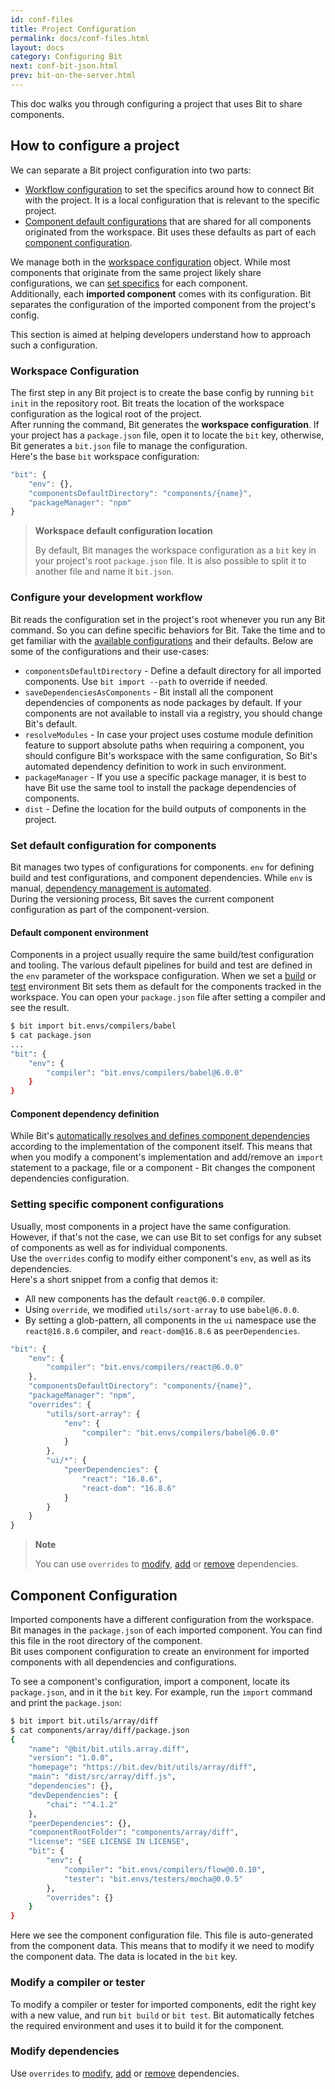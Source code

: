 ```yaml
---
id: conf-files
title: Project Configuration
permalink: docs/conf-files.html
layout: docs
category: Configuring Bit
next: conf-bit-json.html
prev: bit-on-the-server.html
---
```


This doc walks you through configuring a project that uses Bit to share components.

## How to configure a project

We can separate a Bit project configuration into two parts:

* [Workflow configuration](#configure-your-development-workflow) to set the specifics around how to connect Bit with the project. It is a local configuration that is relevant to the specific project.
* [Component default configurations](#set-default-configuration-for-components) that are shared for all components originated from the workspace. Bit uses these defaults as part of each [component configuration](#component-configuration).

We manage both in the [workspace configuration](#workspace-configuration) object. While most components that originate from the same project likely share configurations, we can [set specifics](#setting-specific-component-configurations) for each component.  
Additionally, each **imported component** comes with its configuration. Bit separates the configuration of the imported component from the project's config.

This section is aimed at helping developers understand how to approach such a configuration.

### Workspace Configuration

The first step in any Bit project is to create the base config by running `bit init` in the repository root. Bit treats the location of the workspace configuration as the logical root of the project.  
After running the command, Bit generates the **workspace configuration**. If your project has a `package.json` file, open it to locate the `bit` key, otherwise, Bit generates a `bit.json` file to manage the configuration.  
Here's the base `bit` workspace configuration:

```js
"bit": {
    "env": {},
    "componentsDefaultDirectory": "components/{name}",
    "packageManager": "npm"
}
```

> **Workspace default configuration location**
>
> By default, Bit manages the workspace configuration as a `bit` key in your project's root `package.json` file. It is also possible to split it to another file and name it `bit.json`.

### Configure your development workflow

Bit reads the configuration set in the project's root whenever you run any Bit command. So you can define specific behaviors for Bit. Take the time and to get familiar with the [available configurations](/docs/conf-bit-conf.html) and their defaults. Below are some of the configurations and their use-cases:

* `componentsDefaultDirectory` - Define a default directory for all imported components. Use `bit import --path` to override if needed.
* `saveDependenciesAsComponents` - Bit install all the component dependencies of components as node packages by default. If your components are not available to install via a registry, you should change Bit's default.
* `resolveModules` - In case your project uses costume module definition feature to support absolute paths when requiring a component, you should configure Bit's workspace with the same configuration, So Bit's automated dependency definition to work in such environment.
* `packageManager` - If you use a specific package manager, it is best to have Bit use the same tool to install the package dependencies of components.
* `dist` - Define the location for the build outputs of components in the project.

### Set default configuration for components

Bit manages two types of configurations for components. `env` for defining build and test configurations, and component dependencies. While `env` is manual, [dependency management is automated](/docs/component-dependencies.html).  
During the versioning process, Bit saves the current component configuration as part of the component-version.

#### Default component environment

Components in a project usually require the same build/test configuration and tooling. The various default pipelines for build and test are defined in the `env` parameter of the workspace configuration.
When we set a [build](/docs/building-components.html) or [test](/docs/testing-components.html) environment Bit sets them as default for the components tracked in the workspace. You can open your `package.json` file after setting a compiler and see the result.

```sh
$ bit import bit.envs/compilers/babel
$ cat package.json
...
"bit": {
    "env": {
        "compiler": "bit.envs/compilers/babel@6.0.0"
    }
}
```

#### Component dependency definition

While Bit's [automatically resolves and defines component dependencies](/docs/component-dependencies.html) according to the implementation of the component itself. This means that when you modify a component's implementation and add/remove an `import` statement to a package, file or a component - Bit changes the component dependencies configuration.

### Setting specific component configurations

Usually, most components in a project have the same configuration. However, if that's not the case, we can use Bit to set configs for any subset of components as well as for individual components.  
Use the `overrides` config to modify either component's `env`, as well as its dependencies.  
Here's a short snippet from a config that demos it:

* All new components has the default `react@6.0.0` compiler.
* Using `override`, we modified `utils/sort-array` to use `babel@6.0.0`.
* By setting a glob-pattern, all components in the `ui` namespace use the `react@16.8.6` compiler, and `react-dom@16.8.6` as `peerDependencies`.

```js
"bit": {
    "env": {
        "compiler": "bit.envs/compilers/react@6.0.0"
    },
    "componentsDefaultDirectory": "components/{name}",
    "packageManager": "npm",
    "overrides": {
        "utils/sort-array": {
            "env": {
                "compiler": "bit.envs/compilers/babel@6.0.0"
            }
        },
        "ui/*": {
            "peerDependencies": {
                "react": "16.8.6",
                "react-dom": "16.8.6"
            }
        }
    }
}
```

> **Note**
>
> You can use `overrides` to [modify](/docs/component-dependencies.html#modify-dependency-version), [add](/docs/component-dependencies.html#add-dependency) or [remove](/docs/component-dependencies.html#remove-dependency) dependencies.

## Component Configuration

Imported components have a different configuration from the workspace. Bit manages in the `package.json` of each imported component. You can find this file in the root directory of the component.  
Bit uses component configuration to create an environment for imported components with all dependencies and configurations.

To see a component's configuration, import a component, locate its `package.json`, and in it the `bit` key. For example, run the `import` command and print the `package.json`:

```bash
$ bit import bit.utils/array/diff
$ cat components/array/diff/package.json
{
    "name": "@bit/bit.utils.array.diff",
    "version": "1.0.0",
    "homepage": "https://bit.dev/bit/utils/array/diff",
    "main": "dist/src/array/diff.js",
    "dependencies": {},
    "devDependencies": {
        "chai": "^4.1.2"
    },
    "peerDependencies": {},
    "componentRootFolder": "components/array/diff",
    "license": "SEE LICENSE IN LICENSE",
    "bit": {
        "env": {
            "compiler": "bit.envs/compilers/flow@0.0.10",
            "tester": "bit.envs/testers/mocha@0.0.5"
        },
        "overrides": {}
    }
}
```

Here we see the component configuration file. This file is auto-generated from the component data. This means that to modify it we need to modify the component data. The data is located in the `bit` key.

### Modify a compiler or tester

To modify a compiler or tester for imported components, edit the right key with a new value, and run `bit build` or `bit test`. Bit automatically fetches the required environment and uses it to build it for the component.

### Modify dependencies

Use `overrides` to [modify](/docs/component-dependencies.html#modify-dependency-version), [add](/docs/component-dependencies.html#add-dependency) or [remove](/docs/component-dependencies.html#remove-dependency) dependencies.
